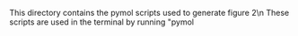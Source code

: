 This directory contains the pymol scripts used to generate figure 2\n
These scripts are used in the terminal by running "pymol <script> from this directory
